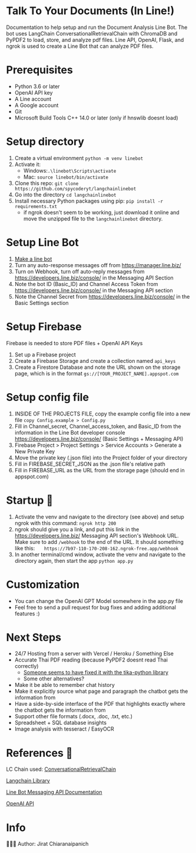 
# Talk To Your Documents (In Line!)

Documentation to help setup and run the Document Analysis Line Bot. The bot uses LangChain ConversationalRetrievalChain with ChromaDB and PyPDF2 to load, store, and analyze pdf files. Line API, OpenAI, Flask, and ngrok is used to create a Line Bot that can analyze PDF files.

# Prerequisites 
- Python 3.6 or later 
- OpenAI API key
- A Line account
- A Google account
- Git
- Microsoft Build Tools C++ 14.0 or later (only if hnswlib doesnt load)
# Setup directory
1. Create a virtual environment `python -m venv linebot`
2. Activate it:
   - Windows:`.\linebot\Scripts\activate`
   - Mac:  `source linebot/bin/activate`
3. Clone this repo: `git clone https://github.com/spycoderyt/langchainlinebot`
4. Go into the directory `cd langchainlinebot`
5. Install necessary Python packages using pip:  `pip install -r requirements.txt `
   - if ngrok doesn't seem to be working, just download it online and move the unzipped file to the `langchainlinebot` directory.
# Setup Line Bot
1. [Make a line bot](https://developers.line.biz/en/docs/messaging-api/building-bot/#setting-webhook-url)
2. Turn any auto-response messages off from https://manager.line.biz/
3. Turn on Webhook, turn off auto-reply messages from https://developers.line.biz/console/ in the Messaging API Section
4. Note the bot ID (Basic_ID) and Channel Access Token from https://developers.line.biz/console/ in the Messaging API section
5. Note the Channel Secret from https://developers.line.biz/console/ in the Basic Settings section
# Setup Firebase
Firebase is needed to store PDF files + OpenAI API Keys
1. Set up a Firebase project
2. Create a Firebase Storage and create a collection named `api_keys`
3. Create a Firestore Database and note the URL shown on the storage page, which is in the format `gs://[YOUR_PROJECT_NAME].appspot.com`
# Setup config file
1. INSIDE OF THE PROJECTS FILE, copy the example config file into a new file `copy Config.example > Config.py`
2. Fill in Channel_secret, Channel_access_token, and Basic_ID from the information in the Line Bot developer console https://developers.line.biz/console/ (Basic Settings + Messaging API)
3. Firebase Project > Project Settings > Service Accounts > Generate a New Private Key
4. Move the private key (.json file) into the Project folder of your directory 
5. Fill in FIREBASE_SECRET_JSON as the .json file's relative path
6. Fill in FIREBASE_URL as the URL from the storage page (should end in appspot.com)

# Startup 🚀
1. Activate the venv and navigate to the directory (see above) and setup ngrok with this command: `ngrok http 200`
2. ngrok should give you a link, and put this link in the https://developers.line.biz/ Messaging API section's Webhook URL. Make sure to add `/webhook` to the end of the URL. It should something like this: `  
https://7b97-110-170-208-162.ngrok-free.app/webhook`
3. In another terminal/cmd window, activate the venv and navigate to the directory again, then start the app `python app.py`
# Customization
- You can change the OpenAI GPT Model somewhere in the app.py file
- Feel free to send a pull request for bug fixes and adding additional features :)
# Next Steps 
- 24/7 Hosting from a server with Vercel / Heroku / Something Else
- Accurate Thai PDF reading (because PyPDF2 doesnt read Thai correctly)
    - [Someone seems to have fixed it with the tika-python library](https://stackoverflow.com/questions/50985619/how-to-read-pdf-files-which-are-in-asian-languages-chinese-japanese-thai-etc)
    - Some other alternatives?
- Make it be able to remember chat history
- Make it explicitly source what page and paragraph the chatbot gets the information from 
- Have a side-by-side interface of the PDF that highlights exactly where the chatbot gets the information from
- Support other file formats (.docx, .doc, .txt, etc.)
- Spreadsheet + SQL database insights
- Image analysis with tesseract / EasyOCR
# References  🔗
LC Chain used: [ConversationalRetrievalChain](https://python.langchain.com/en/latest/modules/chains/index_examples/chat_vector_db.html)

[Langchain Library](https://github.com/langchain/langchain)

[Line Bot Messaging API Documentation](https://developers.line.biz/en/docs/messaging-api/)

[OpenAI API](https://beta.openai.com/docs/)

# Info
👨🏾‍💻 Author: Jirat Chiaranaipanich

